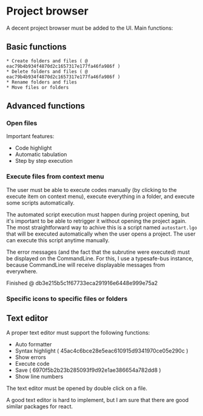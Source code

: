 # Project browser

A decent project browser must be added to the UI. Main functions:

## Basic functions
    * Create folders and files ( @ eac79b4b934f4870d2c1657317e177fa46fa986f )
    * Delete folders and files ( @ eac79b4b934f4870d2c1657317e177fa46fa986f )
    * Rename folders and files
    * Move files or folders

## Advanced functions
### Open files
Important features:
- Code highlight
- Automatic tabulation
- Step by step execution
### Execute files from context menu
The user must be able to execute codes manually (by clicking to the execute item on context menu), execute everything in a folder, and execute some scripts automatically.

The automated script execution must happen during project opening, but it's important to be able to retrigger it without opening the project again. The most straightforward way to achive this is a script named `autostart.lgo` that will be executed automatically when the user opens a project. The user can execute this script anytime manually.

The error messages (and the fact that the subrutine were executed) must be displayed on the CommandLine. For this, I use a typesafe-bus instance, because CommandLine will receive displayable messages from everywhere.

Finished @ db3e215b5c1f67733eca291916e6448e999e75a2
### Specific icons to specific files or folders

## Text editor

A proper text editor must support the following functions:
* Auto formatter
* Syntax highlight ( 45ac4c6bce28e5eac610915d9341970ce05e290c )
* Show errors
* Execute code
* Save ( 6970f5b2b23b285093f9d92e1ae386654a782dd8 )
* Show line numbers

The text editor must be opened by double click on a file.

A good text editor is hard to implement, but I am sure that there are good similar packages for react.